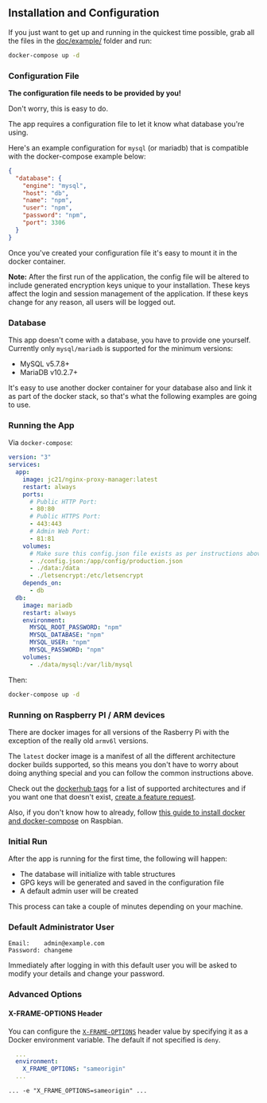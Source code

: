 ## Installation and Configuration

If you just want to get up and running in the quickest time possible, grab all the files in
the [doc/example/](https://github.com/jc21/nginx-proxy-manager/tree/master/doc/example)
folder and run:

```bash
docker-compose up -d
```


### Configuration File

**The configuration file needs to be provided by you!**

Don't worry, this is easy to do.

The app requires a configuration file to let it know what database you're using.

Here's an example configuration for `mysql` (or mariadb) that is compatible with the docker-compose example below:

```json
{
  "database": {
    "engine": "mysql",
    "host": "db",
    "name": "npm",
    "user": "npm",
    "password": "npm",
    "port": 3306
  }
}
```

Once you've created your configuration file it's easy to mount it in the docker container.

**Note:** After the first run of the application, the config file will be altered to include generated encryption keys unique to your installation. These keys
affect the login and session management of the application. If these keys change for any reason, all users will be logged out.


### Database

This app doesn't come with a database, you have to provide one yourself. Currently only `mysql/mariadb` is supported for the minimum versions:

- MySQL v5.7.8+
- MariaDB v10.2.7+

It's easy to use another docker container for your database also and link it as part of the docker stack, so that's what the following examples
are going to use.


### Running the App

Via `docker-compose`:

```yml
version: "3"
services:
  app:
    image: jc21/nginx-proxy-manager:latest
    restart: always
    ports:
      # Public HTTP Port:
      - 80:80
      # Public HTTPS Port:
      - 443:443
      # Admin Web Port:
      - 81:81
    volumes:
      # Make sure this config.json file exists as per instructions above:
      - ./config.json:/app/config/production.json
      - ./data:/data
      - ./letsencrypt:/etc/letsencrypt
    depends_on:
      - db
  db:
    image: mariadb
    restart: always
    environment:
      MYSQL_ROOT_PASSWORD: "npm"
      MYSQL_DATABASE: "npm"
      MYSQL_USER: "npm"
      MYSQL_PASSWORD: "npm"
    volumes:
      - ./data/mysql:/var/lib/mysql
```

Then:

```bash
docker-compose up -d
```


### Running on Raspberry PI / ARM devices

There are docker images for all versions of the Rasberry Pi with the exception of the really old `armv6l` versions.

The `latest` docker image is a manifest of all the different architecture docker builds supported, so this means
you don't have to worry about doing anything special and you can follow the common instructions above.

Check out the [dockerhub tags](https://cloud.docker.com/repository/registry-1.docker.io/jc21/nginx-proxy-manager/tags)
for a list of supported architectures and if you want one that doesn't exist,
[create a feature request](https://github.com/jc21/nginx-proxy-manager/issues/new?assignees=&labels=enhancement&template=feature_request.md&title=).

Also, if you don't know how to already, follow [this guide to install docker and docker-compose](https://manre-universe.net/how-to-run-docker-and-docker-compose-on-raspbian/)
on Raspbian.


### Initial Run

After the app is running for the first time, the following will happen:

- The database will initialize with table structures
- GPG keys will be generated and saved in the configuration file
- A default admin user will be created

This process can take a couple of minutes depending on your machine.


### Default Administrator User

```
Email:    admin@example.com
Password: changeme
```

Immediately after logging in with this default user you will be asked to modify your details and change your password.


### Advanced Options

#### X-FRAME-OPTIONS Header

You can configure the [`X-FRAME-OPTIONS`](https://developer.mozilla.org/en-US/docs/Web/HTTP/Headers/X-Frame-Options) header
value by specifying it as a Docker environment variable. The default if not specified is `deny`.

```yml
  ...
  environment:
    X_FRAME_OPTIONS: "sameorigin"
  ...
```

```
... -e "X_FRAME_OPTIONS=sameorigin" ...
```

